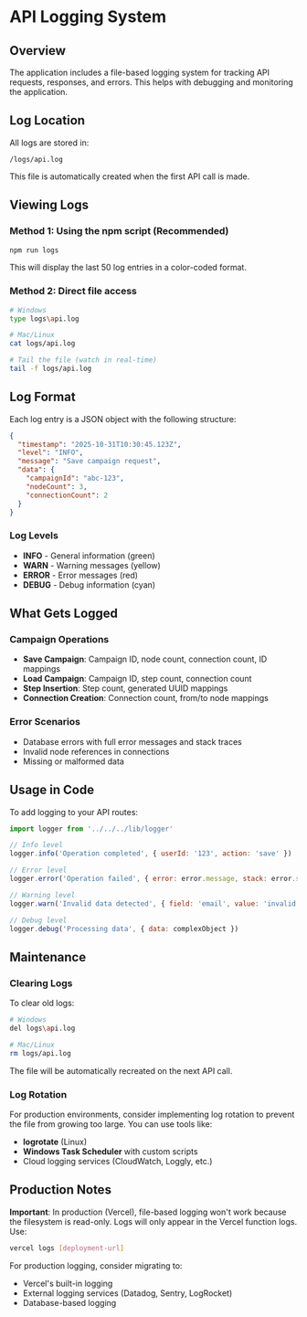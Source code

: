 # API Logging System

## Overview

The application includes a file-based logging system for tracking API requests, responses, and errors. This helps with debugging and monitoring the application.

## Log Location

All logs are stored in:
```
/logs/api.log
```

This file is automatically created when the first API call is made.

## Viewing Logs

### Method 1: Using the npm script (Recommended)
```bash
npm run logs
```

This will display the last 50 log entries in a color-coded format.

### Method 2: Direct file access
```bash
# Windows
type logs\api.log

# Mac/Linux
cat logs/api.log

# Tail the file (watch in real-time)
tail -f logs/api.log
```

## Log Format

Each log entry is a JSON object with the following structure:

```json
{
  "timestamp": "2025-10-31T10:30:45.123Z",
  "level": "INFO",
  "message": "Save campaign request",
  "data": {
    "campaignId": "abc-123",
    "nodeCount": 3,
    "connectionCount": 2
  }
}
```

### Log Levels

- **INFO** - General information (green)
- **WARN** - Warning messages (yellow)
- **ERROR** - Error messages (red)
- **DEBUG** - Debug information (cyan)

## What Gets Logged

### Campaign Operations
- **Save Campaign**: Campaign ID, node count, connection count, ID mappings
- **Load Campaign**: Campaign ID, step count, connection count
- **Step Insertion**: Step count, generated UUID mappings
- **Connection Creation**: Connection count, from/to node mappings

### Error Scenarios
- Database errors with full error messages and stack traces
- Invalid node references in connections
- Missing or malformed data

## Usage in Code

To add logging to your API routes:

```javascript
import logger from '../../../lib/logger'

// Info level
logger.info('Operation completed', { userId: '123', action: 'save' })

// Error level
logger.error('Operation failed', { error: error.message, stack: error.stack })

// Warning level
logger.warn('Invalid data detected', { field: 'email', value: 'invalid' })

// Debug level
logger.debug('Processing data', { data: complexObject })
```

## Maintenance

### Clearing Logs

To clear old logs:

```bash
# Windows
del logs\api.log

# Mac/Linux
rm logs/api.log
```

The file will be automatically recreated on the next API call.

### Log Rotation

For production environments, consider implementing log rotation to prevent the file from growing too large. You can use tools like:
- **logrotate** (Linux)
- **Windows Task Scheduler** with custom scripts
- Cloud logging services (CloudWatch, Loggly, etc.)

## Production Notes

**Important**: In production (Vercel), file-based logging won't work because the filesystem is read-only. Logs will only appear in the Vercel function logs. Use:

```bash
vercel logs [deployment-url]
```

For production logging, consider migrating to:
- Vercel's built-in logging
- External logging services (Datadog, Sentry, LogRocket)
- Database-based logging
